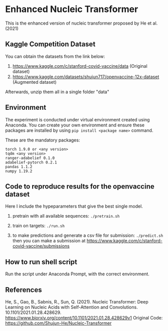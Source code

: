 # Enhanced Nucleic Transformer

This is the enhanced version of nucleic transformer proposed by He et al. (2021)

## Kaggle Competition Dataset

You can obtain the datasets from the link below:

1. https://www.kaggle.com/c/stanford-covid-vaccine/data (Original dataset)
2. https://www.kaggle.com/datasets/shujun717/openvaccine-12x-dataset (Augmented dataset)

Afterwards, unzip them all in a single folder "data"

## Environment

The experiment is conducted under virtual environment created using Anaconda.
You can create your own environment and ensure these packages are installed by using ```pip install <package name>``` command.

These are the mandatory packages:
```
torch 1.9.0 or <any version>
tqdm <any version>
ranger-adabelief 0.1.0
adabelief-pytorch 0.2.1
pandas 1.1.2
numpy 1.19.2

```

## Code to reproduce results for the openvaccine dataset

Here I include the hypeparameters that give the best single model.

1. pretrain with all available sequences: ```./pretrain.sh```

2. train on targets: ```./run.sh```

3. to make predictions and generate a csv file for submission: ```./predict.sh``` then you can make a submission at https://www.kaggle.com/c/stanford-covid-vaccine/submissions

## How to run shell script

Run the script under Anaconda Prompt, with the correct environment.

## References
He, S., Gao, B., Sabnis, R., Sun, Q. (2021). Nucleic Transformer: Deep Learning on Nucleic Acids with Self-Attention and Convolutions. 10.1101/2021.01.28.428629.
https://www.biorxiv.org/content/10.1101/2021.01.28.428629v1
Original Code: https://github.com/Shujun-He/Nucleic-Transformer